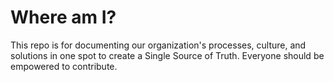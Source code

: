 # Where am I?

This repo is for documenting our organization's processes, culture, and solutions in one spot to create a Single Source of Truth. Everyone should be empowered to contribute.
